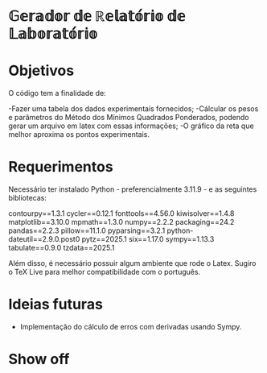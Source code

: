 # 𝔾𝕖𝕣𝕒𝕕𝕠𝕣 𝕕𝕖 ℝ𝕖𝕝𝕒𝕥𝕠́𝕣𝕚𝕠 𝕕𝕖 𝕃𝕒𝕓𝕠𝕣𝕒𝕥𝕠́𝕣𝕚𝕠

# Objetivos
O código tem a finalidade de:

-Fazer uma tabela dos dados experimentais fornecidos;
-Cálcular os pesos e parâmetros do Método dos Mínimos Quadrados Ponderados, podendo gerar um arquivo em latex com essas informações;
-O gráfico da reta que melhor aproxima os pontos experimentais.


# Requerimentos
Necessário ter instalado Python - preferencialmente 3.11.9 - e as seguintes bibliotecas:

contourpy==1.3.1
cycler==0.12.1
fonttools==4.56.0
kiwisolver==1.4.8
matplotlib==3.10.0
mpmath==1.3.0
numpy==2.2.2
packaging==24.2
pandas==2.2.3
pillow==11.1.0
pyparsing==3.2.1
python-dateutil==2.9.0.post0
pytz==2025.1
six==1.17.0
sympy==1.13.3
tabulate==0.9.0
tzdata==2025.1

Além disso, é necessário possuir algum ambiente que rode o Latex. Sugiro o TeX Live para melhor compatibilidade com o português.

# Ideias futuras

- Implementação do cálculo de erros com derivadas usando Sympy.

# Show off

